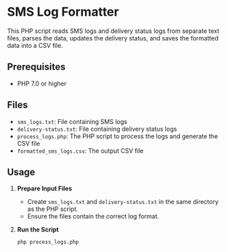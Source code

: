 # SMS Log Formatter

This PHP script reads SMS logs and delivery status logs from separate text files, parses the data, updates the delivery status, and saves the formatted data into a CSV file.

## Prerequisites

- PHP 7.0 or higher

## Files

- `sms_logs.txt`: File containing SMS logs
- `delivery-status.txt`: File containing delivery status logs
- `process_logs.php`: The PHP script to process the logs and generate the CSV file
- `formatted_sms_logs.csv`: The output CSV file

## Usage

1. **Prepare Input Files**

   - Create `sms_logs.txt` and `delivery-status.txt` in the same directory as the PHP script.
   - Ensure the files contain the correct log format.

2. **Run the Script**

   ```sh
   php process_logs.php
